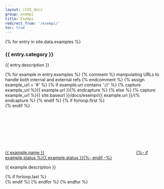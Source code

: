 ```yaml
---
layout: it25_docs
group: esempi
title: Esempi
redirect_from: '/esempi/'
toc: true
---
```


<div class="container my-5">
  <main class="bd-content" role="main">
    {% for entry in site.data.examples %}
      <h3 class="mt-2" id="{{ entry.category | slugify }}">{{ entry.category }}</h3>
      <p>{{ entry.description }}</p>
      {% for example in entry.examples %}
        {% comment %} manipulating URLs to handle both internal and external refs {% endcomment %}
        {% assign example_url = '#' %}
        {% if example.url contains '://' %}
        {% capture example_url %}{{ example.url }}{% endcapture %}
        {% else %}
        {% capture example_url %}{{ site.baseurl }}/docs/esempi/{{ example.url }}/{% endcapture %}
        {% endif %}
        {% if forloop.first %}<div class="row">{% endif %}
          <div class="col-sm-6 my-3">
            <a href="{{ example_url }}" class="d-inline-block text-uppercase fw-bold">{{ example.name }}<svg class="icon icon-primary icon-sm mb-1"><use href="{{ site.baseurl }}/dist/svg/sprites.svg#it-chevron-right"></use></svg>{%- if example.status %}<span class="badge bg-warning rounded-pill mx-2 text-white">{{ example.status }}</span>{%- endif -%}</a>
            <p class="text-muted">{{ example.description }}</p>
          </div>
        {% if forloop.last %}</div>{% endif %}
      {% endfor %}
    {% endfor %}
  </main>
</div>
